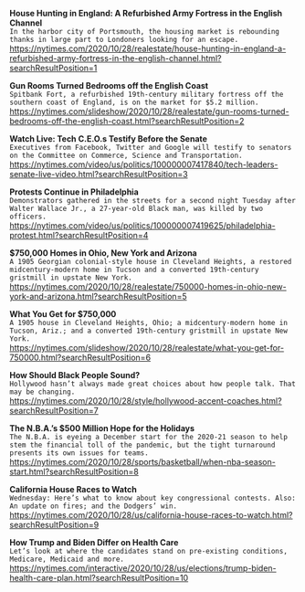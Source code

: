 **House Hunting in England: A Refurbished Army Fortress in the English Channel**\
`In the harbor city of Portsmouth, the housing market is rebounding thanks in large part to Londoners looking for an escape.`\
https://nytimes.com/2020/10/28/realestate/house-hunting-in-england-a-refurbished-army-fortress-in-the-english-channel.html?searchResultPosition=1

**Gun Rooms Turned Bedrooms off the English Coast**\
`Spitbank Fort, a refurbished 19th-century military fortress off the southern coast of England, is on the market for $5.2 million.`\
https://nytimes.com/slideshow/2020/10/28/realestate/gun-rooms-turned-bedrooms-off-the-english-coast.html?searchResultPosition=2

**Watch Live: Tech C.E.O.s Testify Before the Senate**\
`Executives from Facebook, Twitter and Google will testify to senators on the Committee on Commerce, Science and Transportation.`\
https://nytimes.com/video/us/politics/100000007417840/tech-leaders-senate-live-video.html?searchResultPosition=3

**Protests Continue in Philadelphia**\
`Demonstrators gathered in the streets for a second night Tuesday after Walter Wallace Jr., a 27-year-old Black man, was killed by two officers.`\
https://nytimes.com/video/us/politics/100000007419625/philadelphia-protest.html?searchResultPosition=4

**$750,000 Homes in Ohio, New York and Arizona**\
`A 1905 Georgian colonial-style house in Cleveland Heights, a restored midcentury-modern home in Tucson and a converted 19th-century gristmill in upstate New York.`\
https://nytimes.com/2020/10/28/realestate/750000-homes-in-ohio-new-york-and-arizona.html?searchResultPosition=5

**What You Get for $750,000**\
`A 1905 house in Cleveland Heights, Ohio; a midcentury-modern home in Tucson, Ariz.; and a converted 19th-century gristmill in upstate New York.`\
https://nytimes.com/slideshow/2020/10/28/realestate/what-you-get-for-750000.html?searchResultPosition=6

**How Should Black People Sound?**\
`Hollywood hasn’t always made great choices about how people talk. That may be changing.`\
https://nytimes.com/2020/10/28/style/hollywood-accent-coaches.html?searchResultPosition=7

**The N.B.A.’s $500 Million Hope for the Holidays**\
`The N.B.A. is eyeing a December start for the 2020-21 season to help stem the financial toll of the pandemic, but the tight turnaround presents its own issues for teams.`\
https://nytimes.com/2020/10/28/sports/basketball/when-nba-season-start.html?searchResultPosition=8

**California House Races to Watch**\
`Wednesday: Here’s what to know about key congressional contests. Also: An update on fires; and the Dodgers’ win.`\
https://nytimes.com/2020/10/28/us/california-house-races-to-watch.html?searchResultPosition=9

**How Trump and Biden Differ on Health Care**\
`Let’s look at where the candidates stand on pre-existing conditions, Medicare, Medicaid and more.`\
https://nytimes.com/interactive/2020/10/28/us/elections/trump-biden-health-care-plan.html?searchResultPosition=10

